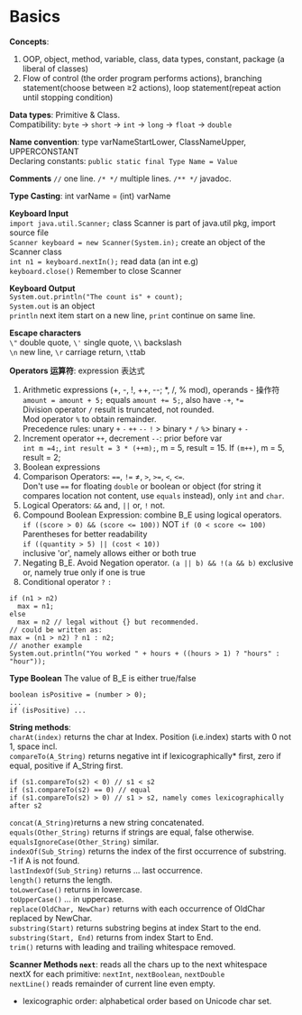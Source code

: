 # Basics

**Concepts**:
1. OOP, object, method, variable, class, data types, constant, package (a liberal of classes) <br>
2. Flow of control (the order program performs actions), branching statement(choose between ≥2 actions), loop statement(repeat action until stopping condition) <br>

**Data types**: Primitive & Class. <br>
Compatibility: `byte` -> `short` -> `int` -> `long` -> `float` -> `double` <br>

**Name convention**: type varNameStartLower, ClassNameUpper, UPPERCONSTANT <br>
Declaring constants: `public static final Type Name = Value` <br>

**Comments** `//` one line. `/* */` multiple lines. `/** */` javadoc. <br>

**Type Casting**: int varName = (int) varName <br>

**Keyboard Input** <br>
`import java.util.Scanner;` class Scanner is part of java.util pkg, import source file <br>
`Scanner keyboard = new Scanner(System.in);` create an object of the Scanner class <br>
`int n1 = keyboard.nextIn();` read data (an int e.g) <br>
`keyboard.close()` Remember to close Scanner <br>

**Keyboard Output** <br>
`System.out.println("The count is" + count);` <br>
`System.out` is an object <br>
`println` next item start on a new line, `print` continue on same line. <br>

**Escape characters** <br>
`\"` double quote, `\'` single quote, `\\` backslash <br>
`\n` new line, `\r` carriage return, `\t`tab <br>

**Operators 运算符**: expression 表达式 <br>
1. Arithmetic expressions (+, -, !, ++, --; *, /, % mod), operands - 操作符 <br>
   `amount = amount + 5;` equals `amount += 5;`, also have `-+`, `*=` <br>
   Division operator `/` result is truncated, not rounded. <br>
   Mod operator `%` to obtain remainder. <br>
   Precedence rules: unary `+` `-` `++` `--` `!` > binary `*` `/` `%`> binary `+` `-`
2. Increment operator `++`, decrement `--`: prior before var <br>
   `int m =4;`, `int result = 3 * (++m);`, m = 5, result = 15. If `(m++)`, m = 5, result = 2; <br>
3. Boolean expressions
4. Comparison Operators: `==`, `!=` ≠, `>`, `>=`, `<`, `<=`. <br>
   Don't use `==` for floating `double` or boolean or object (for string it compares location not content, use `equals` instead), only `int` and `char`. <br>
5. Logical Operators: `&&` and, `||` or, `!` not. 
6. Compound Boolean Expression: combine B_E using logical operators. <br>
   `if ((score > 0) && (score <= 100))` NOT `if (0 < score <= 100)` Parentheses for better readability <br>
   `if ((quantity > 5) || (cost < 10))` <br> inclusive 'or', namely allows either or both true <br>
7. Negating B_E. Avoid Negation operator.
   `(a || b) && !(a && b)` exclusive or, namely true only if one is true <br>
8. Conditional operator `?` `:`
```
if (n1 > n2)
  max = n1;
else
  max = n2 // legal without {} but recommended.
// could be written as:
max = (n1 > n2) ? n1 : n2;
// another example
System.out.println("You worked " + hours + ((hours > 1) ? "hours" : "hour"));
```

**Type Boolean**
The value of B_E is either true/false <br>
```
boolean isPositive = (number > 0);
...
if (isPositive) ...
```

**String methods**: <br>
`charAt(index)` returns the char at Index. Position (i.e.index) starts with 0 not 1, space incl. <br>
`compareTo(A_String)` returns negative int if lexicographically* first, zero if equal, positive if A_String first. <br>
```
if (s1.compareTo(s2) < 0) // s1 < s2
if (s1.compareTo(s2) == 0) // equal
if (s1.compareTo(s2) > 0) // s1 > s2, namely comes lexicographically after s2
```
`concat(A_String)`returns a new string concatenated. <br>
`equals(Other_String)` returns if strings are equal, false otherwise. <br>
`equalsIgnoreCase(Other_String)` similar. <br>
`indexOf(Sub_String)` returns the index of the first occurrence of substring. -1 if A is not found. <br>
`lastIndexOf(Sub_String)` returns ... last occurrence. <br>
`length()` returns the length. <br>
`toLowerCase()` returns in lowercase. <br>
`toUpperCase()` ... in uppercase. <br>
`replace(OldChar, NewChar)` returns with each occurrence of OldChar replaced by NewChar. <br>
`substring(Start)` returns substring begins at index Start to the end. <br>
`substring(Start, End)` returns from index Start to End. <br>
`trim()` returns with leading and trailing whitespace removed. <br>

**Scanner Methods `next`**: reads all the chars up to the next whitespace <br>
nextX for each primitive: `nextInt`, `nextBoolean`, `nextDouble` <br>
`nextLine()` reads remainder of current line even empty. <br>




* lexicographic order: alphabetical order based on Unicode char set.
